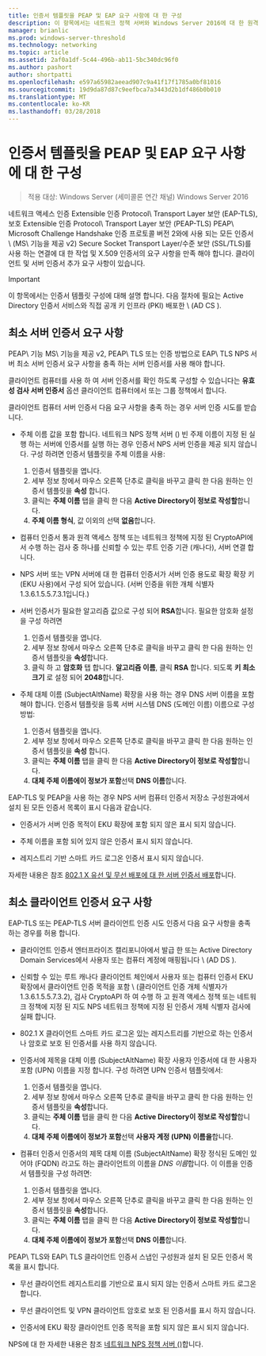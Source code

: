 ```yaml
---
title: 인증서 템플릿을 PEAP 및 EAP 요구 사항에 대 한 구성
description: 이 항목에서는 네트워크 정책 서버와 Windows Server 2016에 대 한 원격 액세스 인증서 사용에 대 한 정보를 제공 합니다.
manager: brianlic
ms.prod: windows-server-threshold
ms.technology: networking
ms.topic: article
ms.assetid: 2af0a1df-5c44-496b-ab11-5bc340dc96f0
ms.author: pashort
author: shortpatti
ms.openlocfilehash: e597a65982aeead907c9a41f17f1785a0bf81016
ms.sourcegitcommit: 19d9da87d87c9eefbca7a3443d2b1df486b0b010
ms.translationtype: MT
ms.contentlocale: ko-KR
ms.lasthandoff: 03/28/2018
---
```

# <a name="configure-certificate-templates-for-peap-and-eap-requirements"></a>인증서 템플릿을 PEAP 및 EAP 요구 사항에 대 한 구성

>적용 대상: Windows Server (세미콜론 연간 채널) Windows Server 2016

네트워크 액세스 인증 Extensible 인증 Protocol\ Transport Layer 보안 \(EAP\-TLS\), 보호 Extensible 인증 Protocol\ Transport Layer 보안 \(PEAP\-TLS\) PEAP\ Microsoft Challenge Handshake 인증 프로토콜 버전 2와에 사용 되는 모든 인증서 \ (MS\ 기능을 제공 v2\) Secure Socket Transport Layer/수준 보안 (SSL/TLS)를 사용 하는 연결에 대 한 작업 및 X.509 인증서의 요구 사항을 만족 해야 합니다. 클라이언트 및 서버 인증서 추가 요구 사항이 있습니다.

>[!IMPORTANT]
>이 항목에서는 인증서 템플릿 구성에 대해 설명 합니다. 다음 절차에 필요는 Active Directory 인증서 서비스와 직접 공개 키 인프라 \(PKI\) 배포한 \ (AD CS \).

## <a name="minimum-server-certificate-requirements"></a>최소 서버 인증서 요구 사항

PEAP\ 기능 MS\ 기능을 제공 v2, PEAP\ TLS 또는 인증 방법으로 EAP\ TLS NPS 서버 최소 서버 인증서 요구 사항을 충족 하는 서버 인증서를 사용 해야 합니다. 

클라이언트 컴퓨터를 사용 하 여 서버 인증서를 확인 하도록 구성할 수 있습니다는 **유효성 검사 서버 인증서** 옵션 클라이언트 컴퓨터에서 또는 그룹 정책에서 합니다. 

클라이언트 컴퓨터 서버 인증서 다음 요구 사항을 충족 하는 경우 서버 인증 시도를 받습니다.

- 주체 이름 값을 포함 합니다. 네트워크 NPS 정책 서버 () 빈 주제 이름이 지정 된 실행 하는 서버에 인증서를 실행 하는 경우 인증서 NPS 서버 인증을 제공 되지 않습니다. 구성 하려면 인증서 템플릿을 주체 이름을 사용:

    1. 인증서 템플릿을 엽니다.
    2. 세부 정보 창에서 마우스 오른쪽 단추로 클릭을 바꾸고 클릭 한 다음 원하는 인증서 템플릿을 **속성** 합니다.
    3. 클릭는 **주체 이름** 탭을 클릭 한 다음 **Active Directory이 정보로 작성할**합니다.
    4. **주체 이름 형식**, 값 이외의 선택 **없음**합니다.

- 컴퓨터 인증서 통과 원격 액세스 정책 또는 네트워크 정책에 지정 된 CryptoAPI에서 수행 하는 검사 중 하나를 신뢰할 수 있는 루트 인증 기관 (캐나다), 서버 연결 합니다.

- NPS 서버 또는 VPN 서버에 대 한 컴퓨터 인증서가 서버 인증 용도로 확장 확장 키 (EKU 사용)에서 구성 되어 있습니다. (서버 인증을 위한 개체 식별자 1.3.6.1.5.5.7.3.1입니다.)

- 서버 인증서가 필요한 알고리즘 값으로 구성 되어 **RSA**합니다. 필요한 암호화 설정을 구성 하려면

    1. 인증서 템플릿을 엽니다.
    2. 세부 정보 창에서 마우스 오른쪽 단추로 클릭을 바꾸고 클릭 한 다음 원하는 인증서 템플릿을 **속성**합니다.
    3. 클릭 하 고 **암호화** 탭 합니다. **알고리즘 이름**, 클릭 **RSA** 합니다. 되도록 **키 최소 크기** 로 설정 되어 **2048**합니다.

- 주체 대체 이름 (SubjectAltName) 확장을 사용 하는 경우 DNS 서버 이름을 포함 해야 합니다. 인증서 템플릿을 등록 서버 시스템 DNS (도메인 이름) 이름으로 구성 방법: 

    1. 인증서 템플릿을 엽니다.
    2. 세부 정보 창에서 마우스 오른쪽 단추로 클릭을 바꾸고 클릭 한 다음 원하는 인증서 템플릿을 **속성** 합니다.
    3. 클릭는 **주체 이름** 탭을 클릭 한 다음 **Active Directory이 정보로 작성할**합니다.
    4. **대체 주체 이름에이 정보가 포함**선택 **DNS 이름**합니다.

EAP-TLS 및 PEAP을 사용 하는 경우 NPS 서버 컴퓨터 인증서 저장소 구성원과에서 설치 된 모든 인증서 목록이 표시 다음과 같습니다.

- 인증서가 서버 인증 목적이 EKU 확장에 포함 되지 않은 표시 되지 않습니다.

- 주체 이름을 포함 되어 있지 않은 인증서 표시 되지 않습니다.

- 레지스트리 기반 스마트 카드 로그온 인증서 표시 되지 않습니다.

자세한 내용은 참조 [802.1 X 유선 및 무선 배포에 대 한 서버 인증서 배포](https://technet.microsoft.com/windows-server-docs/networking/core-network-guide/cncg/server-certs/deploy-server-certificates-for-802.1x-wired-and-wireless-deployments)합니다.

## <a name="minimum-client-certificate-requirements"></a>최소 클라이언트 인증서 요구 사항

EAP-TLS 또는 PEAP-TLS 서버 클라이언트 인증 시도 인증서 다음 요구 사항을 충족 하는 경우를 허용 합니다.

- 클라이언트 인증서 엔터프라이즈 캘리포니아에서 발급 한 또는 Active Directory Domain Services에서 사용자 또는 컴퓨터 계정에 매핑됩니다 \ (AD DS \).

- 신뢰할 수 있는 루트 캐나다 클라이언트 체인에서 사용자 또는 컴퓨터 인증서 EKU 확장에서 클라이언트 인증 목적을 포함 \ (클라이언트 인증 개체 식별자가 1.3.6.1.5.5.7.3.2\), 검사 CryptoAPI 하 여 수행 하 고 원격 액세스 정책 또는 네트워크 정책에 지정 된 지도 NPS 네트워크 정책에 지정 된 인증서 개체 식별자 검사에 실패 합니다.

- 802.1 X 클라이언트 스마트 카드 로그온 있는 레지스트리를 기반으로 하는 인증서 나 암호로 보호 된 인증서를 사용 하지 않습니다.

- 인증서에 제목을 대체 이름 \(SubjectAltName\) 확장 사용자 인증서에 대 한 사용자 포함 \(UPN\) 이름을 지정 합니다. 구성 하려면 UPN 인증서 템플릿에서:

    1. 인증서 템플릿을 엽니다.
    2. 세부 정보 창에서 마우스 오른쪽 단추로 클릭을 바꾸고 클릭 한 다음 원하는 인증서 템플릿을 **속성**합니다.
    3. 클릭는 **주체 이름** 탭을 클릭 한 다음 **Active Directory이 정보로 작성할**합니다.
    4. **대체 주체 이름에이 정보가 포함**선택 **사용자 계정 \(UPN\) 이름을**합니다.

- 컴퓨터 인증서 인증서의 제목 대체 이름 \(SubjectAltName\) 확장 정식된 도메인 있어야 \(FQDN\) 라고도 하는 클라이언트의 이름을 *DNS 이름*합니다. 이 이름을 인증서 템플릿을 구성 하려면:

    1. 인증서 템플릿을 엽니다.
    2. 세부 정보 창에서 마우스 오른쪽 단추로 클릭을 바꾸고 클릭 한 다음 원하는 인증서 템플릿을 **속성**합니다.
    3. 클릭는 **주체 이름** 탭을 클릭 한 다음 **Active Directory이 정보로 작성할**합니다.
    4. **대체 주체 이름에이 정보가 포함**선택 **DNS 이름**합니다.

PEAP\ TLS와 EAP\ TLS 클라이언트 인증서 스냅인 구성원과 설치 된 모든 인증서 목록을 표시 합니다.

- 무선 클라이언트 레지스트리를 기반으로 표시 되지 않는 인증서 스마트 카드 로그온 합니다. 

- 무선 클라이언트 및 VPN 클라이언트 암호로 보호 된 인증서를 표시 하지 않습니다. 

- 인증서에 EKU 확장 클라이언트 인증 목적을 포함 되지 않은 표시 되지 않습니다.


NPS에 대 한 자세한 내용은 참조 [네트워크 NPS 정책 서버 ()](nps-top.md)합니다.
